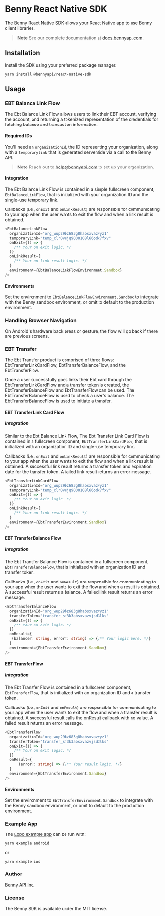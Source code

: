 # Benny React Native SDK

The Benny React Native SDK allows your React Native app to use Benny client libraries.

> **Note**
> See our complete documentation at [docs.bennyapi.com](https://docs.bennyapi.com).

## Installation

Install the SDK using your preferred package manager.

```shell
yarn install @bennyapi/react-native-sdk
```

## Usage

### EBT Balance Link Flow

The Ebt Balance Link Flow allows users to link their EBT account, verifying the account, and
returning a tokenized representation of the credentials for fetching balance and transaction information.

#### Required IDs

You'll need an `organizationId`, the ID representing your organization, along with
a `temporarylink` that is generated serverside via a call to the Benny API.

> **Note**
> Reach out to [help@bennyapi.com](help@bennyapi.com) to set up your organization.

#### Integration

The Ebt Balance Link Flow is contained in a simple fullscreen component, `EbtBalanceLinkFlow`, that
is initialized with your organization ID and the single-use temporary link.

Callbacks (i.e., `onExit` and `onLinkResult`) are responsible for communicating to your app when the user wants to
exit the flow and when a link result is obtained.

```typescript jsx
<EbtBalanceLinkFlow
  organizationId="org_wup29bz683g8habsxvazvyz1"
  temporaryLink="temp_clr0vujq9000108l66odc7fxv"
  onExit={() => {
    /** Your on exit logic. */
  }}
  onLinkResult={
    /** Your on link result logic. */
  }
  environment={EbtBalanceLinkFlowEnvironment.Sandbox}
/>
```
#### Environments
Set the environment to `EbtBalanceLinkFlowEnvironment.Sandbox` to integrate with the Benny sandbox environment,
or omit to default to the production environment.

### Handling Browser Navigation

On Android's hardware back press or gesture, the flow will go back if there are previous screens.

### EBT Transfer 

The Ebt Transfer product is comprised of three flows: EbtTransferLinkCardFlow, EbtTransferBalanceFlow, and the EbtTransferFlow. 

Once a user successfully goes links their Ebt card through the EbtTransferLinkCardFlow and a transfer token is created, the EbtTransferBalanceFlow
and EbtTransferFlow can be used. The EbtTransferBalanceFlow is used to check a user's balance. The EbtTransferBalanceFlow is used to initiate 
a transfer. 

#### EBT Transfer Link Card Flow 

##### Integration 

Similar to the Ebt Balance Link Flow, The Ebt Transfer Link Card Flow is contained in a fullscreen component, `EbtTransferLinkCardFlow`, that is initialized with an organization ID and single-use temporary link.

Callbacks (i.e., `onExit` and `onLinkResult`) are responsible for communicating to your app when the user wants to
exit the flow and when a link result is obtained. A successful link result returns a transfer token and expiration date for the transfer token.
A failed link result returns an error message. 

```typescript jsx
<EbtTransferLinkCardFlow
  organizationId="org_wup29bz683g8habsxvazvyz1"
  temporaryLink="temp_clr0vujq9000108l66odc7fxv"
  onExit={() => {
    /** Your on exit logic. */
  }}
  onLinkResult={
    /** Your on link result logic. */
  }
  environment={EbtTransferEnvironment.Sandbox}
/>
```

#### EBT Transfer Balance Flow 

##### Integration 

The Ebt Transfer Balance Flow is contained in a fullscreen component, `EbtTransferBalanceFlow`, that is initialized with an organization ID and transfer token.

Callbacks (i.e., `onExit` and `onResult`) are responsible for communicating to your app when the user wants to
exit the flow and when a result is obtained. A successful result returns a balance. A failed link result returns an error message. 

```typescript jsx
<EbtTransferBalanceFlow
  organizationId="org_wup29bz683g8habsxvazvyz1"
  transferToken="transfer_sf3k3absxvazvjsd3lks"
  onExit={() => {
    /** Your on exit logic. */
  }}
  onResult={
   (balance?: string, error?: string) => {/** Your logic here. */}
  }
  environment={EbtTransferEnvironment.Sandbox}
/>
```

#### EBT Transfer Flow 

##### Integration 

The Ebt Transfer Flow is contained in a fullscreen component, `EbtTransferFlow`, that is initialized with an organization ID and a transfer token.

Callbacks (i.e., `onExit` and `onResult`) are responsible for communicating to your app when the user wants to
exit the flow and when a transfer result is obtained. A successful result calls the onResult callback with no value.
A failed result returns an error message. 

```typescript jsx
<EbtTransferFlow
  organizationId="org_wup29bz683g8habsxvazvyz1"
  transferToken="transfer_sf3k3absxvazvjsd3lks"
  onExit={() => {
    /** Your on exit logic. */
  }}
  onResult={
      (error?: string) => {/** Your result logic. */}
  }
  environment={EbtTransferEnvironment.Sandbox}
/>
```

#### Environments
Set the environment to `EbtTransferEnvironment.Sandbox` to integrate with the Benny sandbox environment,
or omit to default to the production environment.

### Example App

The [Expo example app](example/src/App.tsx) can be run with:

```shell
yarn example android
```

or

```shell
yarn example ios
```

### Author

[Benny API Inc.](https://bennyapi.com)

### License

The Benny SDK is available under the MIT license.

